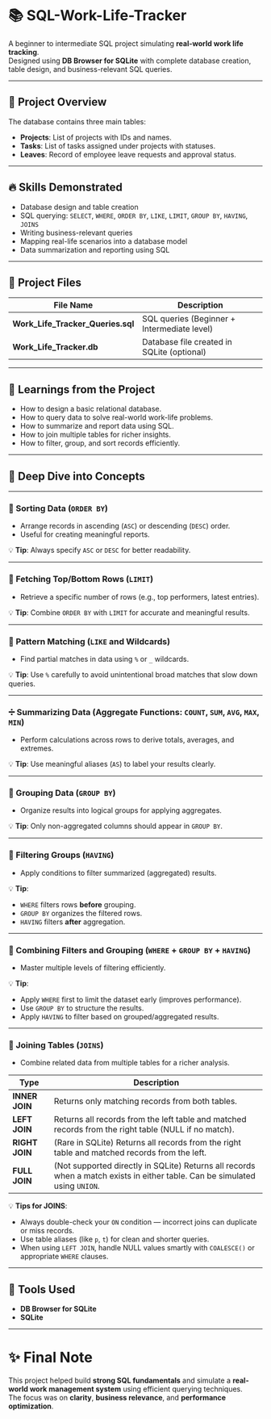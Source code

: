 
# 📚 SQL-Work-Life-Tracker

A beginner to intermediate SQL project simulating **real-world work life tracking**.  
Designed using **DB Browser for SQLite** with complete database creation, table design, and business-relevant SQL queries.

---

## 🎯 Project Overview

The database contains three main tables:

- **Projects**: List of projects with IDs and names.
- **Tasks**: List of tasks assigned under projects with statuses.
- **Leaves**: Record of employee leave requests and approval status.

---

## 🔥 Skills Demonstrated

- Database design and table creation
- SQL querying: `SELECT`, `WHERE`, `ORDER BY`, `LIKE`, `LIMIT`, `GROUP BY`, `HAVING`, `JOINS`
- Writing business-relevant queries
- Mapping real-life scenarios into a database model
- Data summarization and reporting using SQL

---

## 🚀 Project Files

| File Name                  | Description                                |
|-----------------------------|--------------------------------------------|
| **Work_Life_Tracker_Queries.sql** | SQL queries (Beginner + Intermediate level) |
| **Work_Life_Tracker.db**    | Database file created in SQLite (optional) |

---

## 🧠 Learnings from the Project

- How to design a basic relational database.
- How to query data to solve real-world work-life problems.
- How to summarize and report data using SQL.
- How to join multiple tables for richer insights.
- How to filter, group, and sort records efficiently.

---

## 📘 Deep Dive into Concepts

---

### 📄 Sorting Data (`ORDER BY`)
- Arrange records in ascending (`ASC`) or descending (`DESC`) order.
- Useful for creating meaningful reports.

💡 **Tip**: Always specify `ASC` or `DESC` for better readability.

---

### 🔢 Fetching Top/Bottom Rows (`LIMIT`)
- Retrieve a specific number of rows (e.g., top performers, latest entries).

💡 **Tip**: Combine `ORDER BY` with `LIMIT` for accurate and meaningful results.

---

### 🧩 Pattern Matching (`LIKE` and Wildcards)
- Find partial matches in data using `%` or `_` wildcards.

💡 **Tip**: Use `%` carefully to avoid unintentional broad matches that slow down queries.

---

### ➗ Summarizing Data (Aggregate Functions: `COUNT`, `SUM`, `AVG`, `MAX`, `MIN`)
- Perform calculations across rows to derive totals, averages, and extremes.

💡 **Tip**: Use meaningful aliases (`AS`) to label your results clearly.

---

### 🧹 Grouping Data (`GROUP BY`)
- Organize results into logical groups for applying aggregates.

💡 **Tip**: Only non-aggregated columns should appear in `GROUP BY`.

---

### 🧽 Filtering Groups (`HAVING`)
- Apply conditions to filter summarized (aggregated) results.

💡 **Tip**:  
  - `WHERE` filters rows **before** grouping.  
  - `GROUP BY` organizes the filtered rows.  
  - `HAVING` filters **after** aggregation.

---

### 🎯 Combining Filters and Grouping (`WHERE` + `GROUP BY` + `HAVING`)
- Master multiple levels of filtering efficiently.

💡 **Tip**:  
- Apply `WHERE` first to limit the dataset early (improves performance).
- Use `GROUP BY` to structure the results.
- Apply `HAVING` to filter based on grouped/aggregated results.

---

### 🔗 Joining Tables (`JOINS`)
- Combine related data from multiple tables for a richer analysis.

| Type | Description |
|------|-------------|
| **INNER JOIN** | Returns only matching records from both tables. |
| **LEFT JOIN** | Returns all records from the left table and matched records from the right table (NULL if no match). |
| **RIGHT JOIN** | (Rare in SQLite) Returns all records from the right table and matched records from the left. |
| **FULL JOIN** | (Not supported directly in SQLite) Returns all records when a match exists in either table. Can be simulated using `UNION`. |

💡 **Tips for JOINS**:
- Always double-check your `ON` condition — incorrect joins can duplicate or miss records.
- Use table aliases (like `p`, `t`) for clean and shorter queries.
- When using `LEFT JOIN`, handle NULL values smartly with `COALESCE()` or appropriate `WHERE` clauses.

---

## 📍 Tools Used

- **DB Browser for SQLite**  
- **SQLite**

---

# ✨ Final Note
This project helped build **strong SQL fundamentals** and simulate a **real-world work management system** using efficient querying techniques.  
The focus was on **clarity**, **business relevance**, and **performance optimization**.
